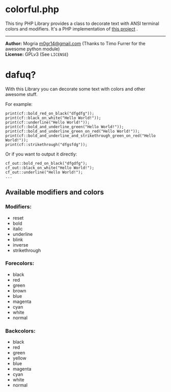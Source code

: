 # colorful.php
This tiny PHP Library provides a class to decorate text with ANSI terminal colors and modifiers. It's a PHP implementation of [this project](https://github.com/timofurrer/colorful) .

***

**Author:** Mogria <m0gr14@gmail.com> (Thanks to Timo Furrer for the awesome python module)<br />
**License:** GPLv3 (See `LICENSE`)

# dafuq?

With this Library you can decorate some text with colors and other awesome stuff.

For example:

    print(cf::bold_red_on_black("dfgdfg"));
    print(cf::black_on_white("Hello World!"));
    print(cf::underline("Hello World!"));
    print(cf::bold_and_underline_green("Hello World!"));
    print(cf::bold_and_underline_green_on_red("Hello World!"));
    print(cf::bold_and_underline_and_strikethrough_green_on_red("Hello World!"));
    print(cf::strikethrough("dfgsfdg"));

Or if you want to output it directly:

    cf_out::bold_red_on_black("dfgdfg");
    cf_out::black_on_white("Hello World!");
    cf_out::underline("Hello World!");
    ...

## Available modifiers and colors

### Modifiers:
 * reset<br />
 * bold<br />
 * italic<br />
 * underline<br />
 * blink<br />
 * inverse<br />
 * strikethrough<br />

### Forecolors:
 * black<br />
 * red<br />
 * green<br />
 * brown<br />
 * blue<br />
 * magenta<br />
 * cyan<br />
 * white<br />
 * normal<br />

### Backcolors:
 * black<br />
 * red<br />
 * green<br />
 * yellow<br />
 * blue<br />
 * magenta<br />
 * cyan<br />
 * white<br />
 * normal<br />

